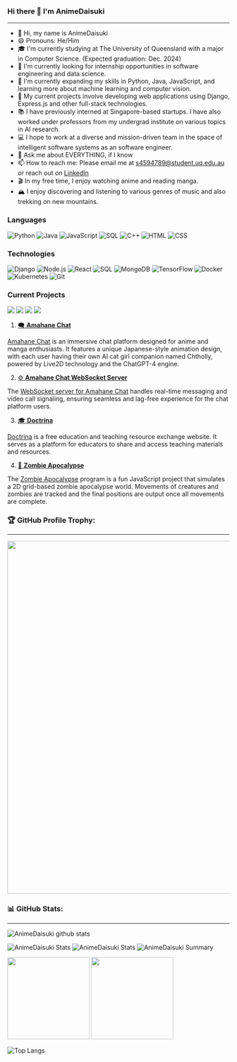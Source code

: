 ### Hi there 👋 I'm AnimeDaisuki
---

- 👋 Hi, my name is AnimeDaisuki
- 😄 Pronouns: He/Him
- 🎓 I'm currently studying at The University of Queensland with a major in Computer Science. (Expected graduation: Dec. 2024)
- 🎯 I'm currently looking for internship opportunities in software engineering and data science.
- 🌱 I'm currently expanding my skills in Python, Java, JavaScript, and learning more about machine learning and computer vision.
- 🔭 My current projects involve developing web applications using Django, Express.js and other full-stack technologies.
- 📚 I have previously interned at Singapore-based startups. I have also worked under professors from my undergrad institute on various topics in AI research.
- 💻 I hope to work at a diverse and mission-driven team in the space of intelligent software systems as an software engineer.
- 💬 Ask me about EVERYTHING, if I know
- 📫 How to reach me: Please email me at [s4594789@student.uq.edu.au](mailto:s4594789@student.uq.edu.au) or reach out on [LinkedIn](https://linkedin.com/in/anime-daisuki/)
- 🎬 In my free time, I enjoy watching anime and reading manga.
- 🏔 I enjoy discovering and listening to various genres of music and also trekking on new mountains.

### Languages

![Python](https://img.shields.io/badge/-Python-000?&logo=Python)
![Java](https://img.shields.io/badge/-Java-000?&logo=oracle&logoColor=007396)
![JavaScript](https://img.shields.io/badge/-JavaScript-000?&logo=JavaScript)
![SQL](https://img.shields.io/badge/-SQL-000?&logo=MySQL&logoColor=007396)
![C++](https://img.shields.io/badge/-C++-000?&logo=c%2b%2b&logoColor=00599C)
![HTML](https://img.shields.io/badge/-HTML5-000?&logo=HTML5)
![CSS](https://img.shields.io/badge/-CSS3-000?&logo=CSS3)

### Technologies

![Django](https://img.shields.io/badge/-Django-000?&logo=Django)
![Node.js](https://img.shields.io/badge/-Node.js-000?&logo=node.js)
![React](https://img.shields.io/badge/-React-000?&logo=React)
![SQL](https://img.shields.io/badge/-MySQL-000?&logo=MySQL)
![MongoDB](https://img.shields.io/badge/-MongoDB-000?&logo=MongoDB)
![TensorFlow](https://img.shields.io/badge/-TensorFlow-000?&logo=TensorFlow)
![Docker](https://img.shields.io/badge/-Docker-000?&logo=Docker)
![Kubernetes](https://img.shields.io/badge/-Kubernetes-000?&logo=Kubernetes)
![Git](https://img.shields.io/badge/-Git-000?&logo=git)

### Current Projects

[![](https://img.shields.io/badge/-🗨%20Amahane%20Chat-000)](https://github.com/animedaisuki/fe.jpchat)
[![](https://img.shields.io/badge/-⚙️%20Amahane%20Chat%20WebSocket%20Server-000)](https://github.com/animedaisuki/socket.amahanechat)
[![](https://img.shields.io/badge/-🎓%20Doctrina-000)](https://github.com/animedaisuki/Doctrina)
[![](https://img.shields.io/badge/-🧟%20Zombie%20Apocalypse-000)](https://github.com/animedaisuki/Zombie-Apocalypse)

1. [🗨 **Amahane Chat**](https://github.com/animedaisuki/fe.jpchat)

[Amahane Chat](https://github.com/animedaisuki/fe.jpchat) is an immersive chat platform designed for anime and manga enthusiasts. It features a unique Japanese-style animation design, with each user having their own AI cat girl companion named Chtholly, powered by Live2D technology and the ChatGPT-4 engine.

2. [⚙️ **Amahane Chat WebSocket Server**](https://github.com/animedaisuki/socket.amahanechat)

The [WebSocket server for Amahane Chat](https://github.com/animedaisuki/socket.amahanechat) handles real-time messaging and video call signaling, ensuring seamless and lag-free experience for the chat platform users.

3. [🎓 **Doctrina**](https://github.com/animedaisuki/Doctrina)

[Doctrina](https://github.com/animedaisuki/Doctrina) is a free education and teaching resource exchange website. It serves as a platform for educators to share and access teaching materials and resources.

4. [🧟 **Zombie Apocalypse**](https://github.com/animedaisuki/Zombie-Apocalypse)

The [Zombie Apocalypse](https://github.com/animedaisuki/Zombie-Apocalypse) program is a fun JavaScript project that simulates a 2D grid-based zombie apocalypse world. Movements of creatures and zombies are tracked and the final positions are output once all movements are complete.


### 🏆 GitHub Profile Trophy:
---
<a href="https://github.com/ryo-ma/github-profile-trophy">
  <img width=800 src="https://github-profile-trophy.vercel.app/?username=AnimeDaisuki&column=8&theme=flat&no-frame=true&no-bg=true"/>
</a>

### 📊 GitHub Stats:
---
![AnimeDaisuki github stats](https://github-readme-stats.vercel.app/api?username=AnimeDaisuki&theme=radical&show_icons=true&count_private=true)

![AnimeDaisuki Stats](https://github-profile-summary-cards.vercel.app/api/cards/repos-per-language?username=AnimeDaisuki&theme=solarized_dark)
![AnimeDaisuki Stats](https://github-profile-summary-cards.vercel.app/api/cards/most-commit-language?username=AnimeDaisuki&theme=solarized_dark)
![AnimeDaisuki Summary](https://github-profile-summary-cards.vercel.app/api/cards/profile-details?username=AnimeDaisuki&theme=solarized_dark)

<p>
  <img height="186em" src="https://github-readme-stats.anuraghazra1.vercel.app/api?username=AnimeDaisuki&count_private=true&show_icons=true&include_all_commits=true&theme=gruvbox"/>
  <img height="186em" src="https://github-readme-stats.anuraghazra1.vercel.app/api/top-langs/?username=AnimeDaisuki&hide=css,html,scss,less&langs_count=10&layout=compact&theme=gruvbox"/>
</p>

![Top Langs](https://github-readme-stats.vercel.app/api/top-langs/?username=AnimeDaisuki&show_icons=true&theme=vue-dark&langs_count=20&hide=scss,html)
